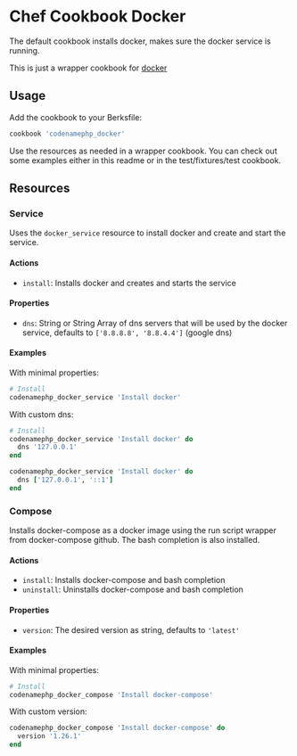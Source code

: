 # Chef Cookbook Docker

The default cookbook installs docker, makes sure the docker service is running.

This is just a wrapper cookbook for [docker][docker-github]

## Usage

Add the cookbook to your Berksfile:

```ruby
cookbook 'codenamephp_docker'
```

Use the resources as needed in a wrapper cookbook. You can check out some examples either in this readme or in the test/fixtures/test cookbook.

## Resources
### Service
Uses the `docker_service` resource to install docker and create and start the service.

#### Actions
- `install`: Installs docker and creates and starts the service

#### Properties
- `dns`: String or String Array of dns servers that will be used by the docker service, defaults to `['8.8.8.8', '8.8.4.4']` (google dns)

#### Examples
With minimal properties:
```ruby
# Install
codenamephp_docker_service 'Install docker'
```

With custom dns:
```ruby
# Install
codenamephp_docker_service 'Install docker' do
  dns '127.0.0.1'
end

codenamephp_docker_service 'Install docker' do
  dns ['127.0.0.1', '::1']
end
```

### Compose
Installs docker-compose as a docker image using the run script wrapper from docker-compose github. The bash completion is also installed.

#### Actions
- `install`: Installs docker-compose and bash completion
- `uninstall`: Uninstalls docker-compose and bash completion

#### Properties
- `version`: The desired version as string, defaults to `'latest'`

#### Examples
With minimal properties:
```ruby
# Install
codenamephp_docker_compose 'Install docker-compose'
```

With custom version:
```ruby
codenamephp_docker_compose 'Install docker-compose' do
  version '1.26.1'
end
```

[docker-github]: https://github.com/chef-cookbooks/docker
